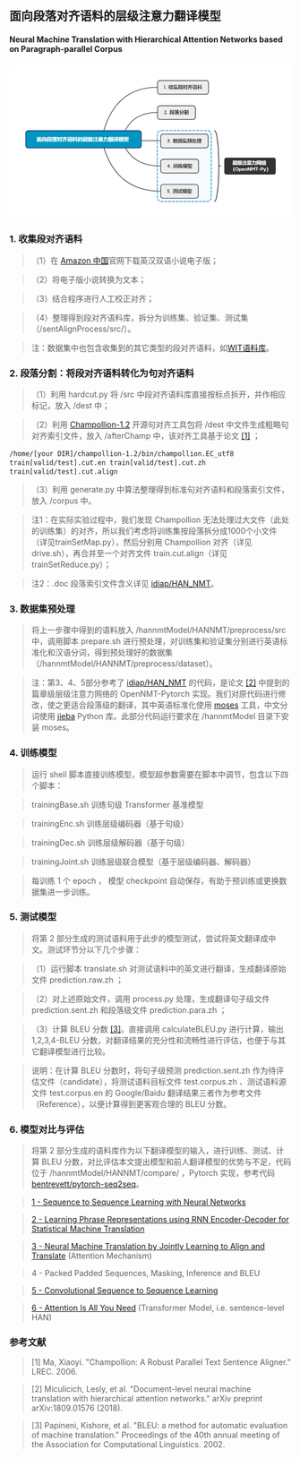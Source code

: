 ## 面向段落对齐语料的层级注意力翻译模型
#### Neural Machine Translation with Hierarchical Attention Networks based on Paragraph-parallel Corpus
![flowchart](https://github.com/Nick-Zhao-Engr/Machine-Translation/blob/master/images/flowchart.png)
### 1. 收集段对齐语料
> （1）在 [Amazon 中国](https://www.amazon.cn)官网下载英汉双语小说电子版；

> （2）将电子版小说转换为文本；

> （3）结合程序进行人工校正对齐；

> （4）整理得到段对齐语料库，拆分为训练集、验证集、测试集（/sentAlignProcess/src/）。

> 注：数据集中也包含收集到的其它类型的段对齐语料，如[WIT语料库](https://wit3.fbk.eu/mt.php?release=2015-01)。
### 2. 段落分割：将段对齐语料转化为句对齐语料
> （1）利用 hardcut.py 将 /src 中段对齐语料库直接按标点拆开，并作相应标记，放入 /dest 中；

> （2）利用 [Champollion-1.2](https://sourceforge.net/projects/champollion/) 开源句对齐工具包将 /dest 中文件生成粗略句对齐索引文件，放入 /afterChamp 中，该对齐工具基于论文 [\[1\]](https://www.cs.brandeis.edu/~marc/misc/proceedings/lrec-2006/pdf/746_pdf.pdf) ；

```
/home/[your DIR]/champollion-1.2/bin/champollion.EC_utf8 train[valid/test].cut.en train[valid/test].cut.zh train[valid/test].cut.align
```

> （3）利用 generate.py 中算法整理得到标准句对齐语料和段落索引文件，放入 /corpus 中。

> 注1：在实际实验过程中，我们发现 Champollion 无法处理过大文件（此处的训练集）的对齐，所以我们考虑将训练集按段落拆分成1000个小文件（详见trainSetMap.py），然后分别用 Champollion 对齐（详见drive.sh），再合并至一个对齐文件 train.cut.align（详见trainSetReduce.py）；

> 注2：.doc 段落索引文件含义详见 [idiap/HAN_NMT](https://github.com/idiap/HAN_NMT#preprocess)。
### 3. 数据集预处理
> 将上一步骤中得到的语料放入 /hannmtModel/HANNMT/preprocess/src 中，调用脚本 prepare.sh 进行预处理，对训练集和验证集分别进行英语标准化和汉语分词，得到预处理好的数据集（/hannmtModel/HANNMT/preprocess/dataset）。

> 注：第3、4、5部分参考了 [idiap/HAN_NMT](https://github.com/idiap/HAN_NMT) 的代码，是论文 [\[2\]](https://arxiv.org/abs/1809.01576) 中提到的篇章级层级注意力网络的 OpenNMT-Pytorch 实现。我们对原代码进行修改，使之更适合段落级的翻译，其中英语标准化使用 [moses](http://www.statmt.org/moses/) 工具，中文分词使用 [jieba](https://github.com/fxsjy/jieba) Python 库。此部分代码运行要求在 /hannmtModel 目录下安装 moses。
### 4. 训练模型
> 运行 shell 脚本直接训练模型，模型超参数需要在脚本中调节，包含以下四个脚本：

> trainingBase.sh 训练句级 Transformer 基准模型

> trainingEnc.sh 训练层级编码器（基于句级）

> trainingDec.sh 训练层级解码器（基于句级）

> trainingJoint.sh 训练层级联合模型（基于层级编码器、解码器）

> 每训练 1 个 epoch ， 模型 checkpoint 自动保存，有助于预训练或更换数据集进一步训练。
### 5. 测试模型
> 将第 2 部分生成的测试语料用于此步的模型测试，尝试将英文翻译成中文。测试环节分以下几个步骤：

> （1）运行脚本 translate.sh 对测试语料中的英文进行翻译，生成翻译原始文件 prediction.raw.zh ；

> （2）对上述原始文件，调用 process.py 处理，生成翻译句子级文件 prediction.sent.zh 和段落级文件 prediction.para.zh ；

> （3）计算 BLEU 分数 [\[3\]](https://www.aclweb.org/anthology/P02-1040.pdf)。直接调用 calculateBLEU.py 进行计算，输出 1,2,3,4-BLEU 分数，对翻译结果的充分性和流畅性进行评估，也便于与其它翻译模型进行比较。

> 说明：在计算 BLEU 分数时，将句子级预测 prediction.sent.zh 作为待评估文件（candidate），将测试语料目标文件 test.corpus.zh 、测试语料源文件 test.corpus.en 的 Google/Baidu 翻译结果三者作为参考文件（Reference），以便计算得到更客观合理的 BLEU 分数。
### 6. 模型对比与评估
> 将第 2 部分生成的语料库作为以下翻译模型的输入，进行训练、测试、计算 BLEU 分数，对比评估本文提出模型和前人翻译模型的优势与不足，代码位于 /hannmtModel/HANNMT/compare/ ，Pytorch 实现，参考代码 [bentrevett/pytorch-seq2seq](https://github.com/bentrevett/pytorch-seq2seq)。

> [1 - Sequence to Sequence Learning with Neural Networks](http://papers.nips.cc/paper/5346-sequence-to-sequence-learning-with-neural-networks.pdf)

> [2 - Learning Phrase Representations using RNN Encoder-Decoder for Statistical Machine Translation](https://arxiv.org/pdf/1406.1078.pdf)

> [3 - Neural Machine Translation by Jointly Learning to Align and Translate](https://arxiv.org/pdf/1409.0473.pdf) (Attention Mechanism)

> 4 - Packed Padded Sequences, Masking, Inference and BLEU

> [5 - Convolutional Sequence to Sequence Learning](https://arxiv.org/pdf/1705.03122.pdf)

> [6 - Attention Is All You Need](http://papers.nips.cc/paper/7181-attention-is-all-you-need.pdf) (Transformer Model, i.e. sentence-level HAN)
### 参考文献
> [1] Ma, Xiaoyi. "Champollion: A Robust Parallel Text Sentence Aligner." LREC. 2006.

> [2] Miculicich, Lesly, et al. "Document-level neural machine translation with hierarchical attention networks." arXiv preprint arXiv:1809.01576 (2018).

> [3] Papineni, Kishore, et al. "BLEU: a method for automatic evaluation of machine translation." Proceedings of the 40th annual meeting of the Association for Computational Linguistics. 2002.
